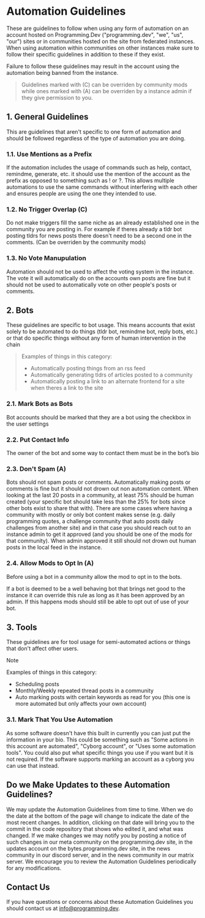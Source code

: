 # Automation Guidelines
These are guidelines to follow when using any form of automation on an account hosted on Programming.Dev ("programming.dev", "we", "us", "our") sites or in communities hosted on the site from federated instances. When using automation within communities on other instances make sure to follow their specific guidelines in addition to these if they exist.

Failure to follow these guidelines may result in the account using the automation being banned from the instance.

> Guidelines marked with (C) can be overriden by community mods while ones marked with (A) can be overriden by a instance admin if they give permission to you.

## 1. General Guidelines
This are guidelines that aren't specific to one form of automation and should be followed regardless of the type of automation you are doing.

### 1.1. Use Mentions as a Prefix
If the automation includes the usage of commands such as help, contact, remindme, generate, etc. it should use the mention of the account as the prefix as opposed to something such as ! or ?. This allows multiple automations to use the same commands without interfering with each other and ensures people are using the one they intended to use.

### 1.2. No Trigger Overlap (C)
Do not make triggers fill the same niche as an already established one in the community you are posting in. For example if theres already a tldr bot posting tldrs for news posts there doesn't need to be a second one in the comments. (Can be overriden by the community mods)

### 1.3. No Vote Manupulation
Automation should not be used to affect the voting system in the instance. The vote it will automatically do on the accounts own posts are fine but it should not be used to automatically vote on other people's posts or comments.

## 2. Bots
These guidelines are specific to bot usage. This means accounts that exist solely to be automated to do things (tldr bot, remindme bot, reply bots, etc.) or that do specific things without any form of human intervention in the chain

> Examples of things in this category:
> - Automatically posting things from an rss feed
> - Automatically generating tldrs of articles posted to a community
> - Automatically posting a link to an alternate frontend for a site when theres a link to the site

### 2.1. Mark Bots as Bots
Bot accounts should be marked that they are a bot using the checkbox in the user settings

### 2.2. Put Contact Info
The owner of the bot and some way to contact them must be in the bot’s bio

### 2.3. Don't Spam (A)
Bots should not spam posts or comments. Automatically making posts or comments is fine but it should not drown out non automation content. When looking at the last 20 posts in a community, at least 75% should be human created (your specific bot should take less than the 25% for bots since other bots exist to share that with). There are some cases where having a community with mostly or only bot content makes sense (e.g. daily programming quotes, a challenge community that auto posts daily challenges from another site) and in that case you should reach out to an instance admin to get it approved (and you should be one of the mods for that community). When admin approved it still should not drown out human posts in the local feed in the instance.

### 2.4. Allow Mods to Opt In (A)
Before using a bot in a community allow the mod to opt in to the bots.

If a bot is deemed to be a well behaving bot that brings net good to the instance it can override this rule as long as it has been approved by an admin. If this happens mods should still be able to opt out of use of your bot.

## 3. Tools
These guidelines are for tool usage for semi-automated actions or things that don't affect other users.

> [!note] 
> Examples of things in this category:
> - Scheduling posts
> - Monthly/Weekly repeated thread posts in a community
> - Auto marking posts with certain keywords as read for you (this one is more automated but only affects your own account)

### 3.1. Mark That You Use Automation
As some software doesn't have this built in currently you can just put the information in your bio. This could be something such as "Some actions in this account are automated", "Cyborg account", or "Uses some automation tools". You could also put what specific things you use if you want but it is not required. If the software supports marking an account as a cyborg you can use that instead.

## Do we Make Updates to these Automation Guidelines?
We may update the Automation Guidelines from time to time. When we do the date at the bottom of the page will change to indicate the date of the most recent changes. In addition, clicking on that date will bring you to the commit in the code repository that shows who edited it, and what was changed. If we make changes we may notify you by posting a notice of such changes in our meta community on the programming.dev site, in the updates account on the bytes.programming.dev site, in the news community in our discord server, and in the news community in our matrix server. We encourage you to review the Automation Guidelines periodically for any modifications.

## Contact Us
If you have questions or concerns about these Automation Guidelines you should contact us at info@programming.dev.

